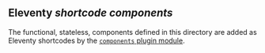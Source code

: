 ## Eleventy _shortcode components_

The functional, stateless, components defined in this directory are added as Eleventy shortcodes by the [`components` plugin module](`master/plugins/components/README.md`).

